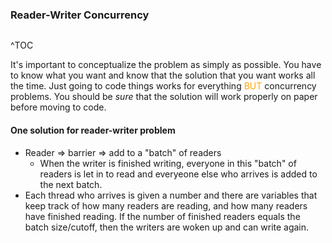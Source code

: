 ### Reader-Writer Concurrency
```toc
```
^TOC

It's important to conceptualize the problem as simply as possible. You have to know what you want and know that the solution that you want works all the time. Just going to code things works for everything <span style='color:orange'>BUT</span> concurrency problems. You should be *sure* that the solution will work properly on paper before moving to code. 

#### One solution for reader-writer problem
- Reader => barrier => add to a "batch" of readers
	- When the writer is finished writing, everyone in this "batch" of readers is let in to read and everyeone else who arrives is added to the next batch.
- Each thread who arrives is given a number and there are variables that keep track of how many readers are reading, and how many readers have finished reading. If the number of finished readers equals the batch size/cutoff, then the writers are woken up and can write again.
